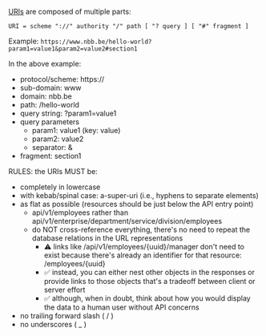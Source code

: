 [URIs](https://en.wikipedia.org/wiki/Uniform_Resource_Identifier) are composed of multiple parts:

`URI = scheme "://" authority "/" path [ "? query ] [ "#" fragment ]`

Example: `https://www.nbb.be/hello-world?param1=value1&param2=value2#section1`

In the above example:
* protocol/scheme: https://
* sub-domain: www
* domain: nbb.be
* path: /hello-world
* query string: ?param1=value1
* query parameters
  * param1: value1 (key: value)
  * param2: value2
  * separator: &
* fragment: section1

RULES: the URIs MUST be:
* completely in lowercase
* with kebab/spinal case: a-super-uri (i.e., hyphens to separate elements)
* as flat as possible (resources should be just below the API entry point)
  * api/v1/employees rather than api/v1/enterprise/department/service/division/employees
  * do NOT cross-reference everything, there's no need to repeat the database relations in the URL representations
    * ⚠️ links like /api/v1/employees/{uuid}/manager don't need to exist because there's already an identifier for that resource: /employees/{uuid}
    * :white_check_mark: instead, you can either nest other objects in the responses or provide links to those objects
that's a tradeoff between client or server effort
     * :white_check_mark: although, when in doubt, think about how you would display the data to a human user without API concerns 
* no trailing forward slash ( / )
* no underscores ( _ )